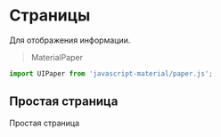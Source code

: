 # Страницы
Для отображения информации.

> MaterialPaper

```javascript
import UIPaper from 'javascript-material/paper.js';
```

## Простая страница

<ui-hrml>
  <ui-paper>
    Простая страница
  </ui-paper>
</ui-hrml>
